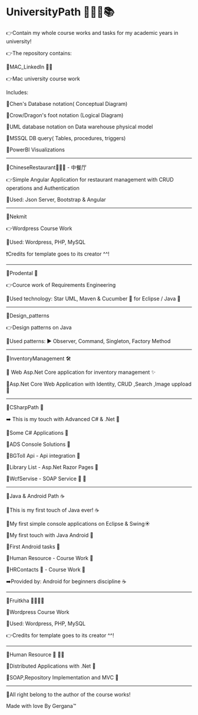 # UniversityPath 📗📘📙📚

👉Contain my whole course works and tasks for my academic years in university!

👉The repository contains:

📌MAC_LinkedIn 🍎🔗

👉Mac university course work

Includes:

📌Chen's Database notation( Conceptual Diagram)

📌Crow/Dragon's foot notation (Logical Diagram)

📌UML database notation on Data warehouse physical model

📌MSSQL DB query( Tables, procedures, triggers)

📌PowerBI Visualizations

-------------------------------------------------------------------------------------------------------------------------------------------------------------------

📌ChineseRestaurant🍣🥬🍖 - 中餐厅

👉Simple Angular Application for restaurant management with CRUD operations and Authentication

📌Used: Json Server, Bootstrap & Angular

-------------------------------------------------------------------------------------------------------------------------------------------------------------------
📌Nekmit

👉Wordpress Course Work

📌Used: Wordpress, PHP, MySQL

❗Credits for template goes to its creator ^^!

-------------------------------------------------------------------------------------------------------------------------------------------------------------------

📌Prodental 🦷

👉Cource work of Requirements Еngineering

📌Used technology: Star UML, Maven & Cucumber 🥒 for Eclipse / Java 🐸

--------------------------------------------------------------------------------------------------------------------------------------------------------------------
📌Design_patterns

👉Design patterns on Java

📌Used patterns:
▶️ Observer, Command, Singleton, Factory Method

-------------------------------------------------------------------------------------------------------------------------------------------------------------------

📌InventoryManagement 🛠

🌟 Web Asp.Net Core application for inventory management ✨

📌Asp.Net Core Web Application with Identity, CRUD ,Search ,Image uppload 📌

-------------------------------------------------------------------------------------------------------------------------------------------------------------------

📌CSharpPath 🦈

➡️ This is my touch with Advanced C# & .Net 🌟

📌Some C# Applications 📌

📌ADS Console Solutions 📌

📍BGToll Api - Api integration 📍

📍Library List - Asp.Net Razor Pages 📍

📍WcfServise - SOAP Service 🧼 📍

-------------------------------------------------------------------------------------------------------------------------------------------------------------------

📌Java & Android Path ☕

📌This is my first touch of Java ever! ☕

📌My first simple console applications on Eclipse & Swing☀️

📌My first touch with Java Android 📌

📌First Android tasks 📌

📌Human Resource - Course Work 📌

📌HRContacts 🤖 - Course Work 📌

➡️Provided by: Android for beginners discipline ☕

-------------------------------------------------------------------------------------------------------------------------------------------------------------------

📌Fruitkha 🍎🍌🍓🥭

📌Wordpress Course Work

📌Used: Wordpress, PHP, MySQL

👉Credits for template goes to its creator ^^!

-------------------------------------------------------------------------------------------------------------------------------------------------------------------

📌Human Resource 🧼 💁‍♀️

📌Distributed Applications with .Net 📌

📌SOAP,Repository Implementation and MVC 📌

-------------------------------------------------------------------------------------------------------------------------------------------------------------------

📍All right belong to the author of the course works!

Made with love By Gergana™

